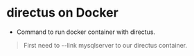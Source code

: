 # directus on Docker

* Command to run docker container with directus.
>First need to --link mysqlserver to our directus container.
>
